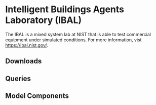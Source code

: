 # Intelligent Buildings Agents Laboratory (IBAL)

The IBAL is a mixed system lab at NIST that is able to test commercial equipment under simulated conditions. For more information, vist https://ibal.nist.gov/. 

## Downloads

## Queries

## Model Components